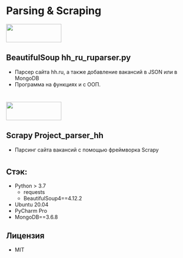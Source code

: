 # Parsing & Scraping

<img src="https://dtmvamahs40ux.cloudfront.net/gl-academy/course/course-1212-bs.jpg" width="150" height="50">

## BeautifulSoup hh_ru_ruparser.py


- Парсер сайта hh.ru, а также добавление вакансий в JSON или в MongoDB
- Программа на функциях и с ООП.

#
<img src="https://scrapy.org/img/scrapylogo.png" width="150" height="50">

## Scrapy Project_parser_hh
- Парсинг сайта вакансий с помощью фреймворка Scrapy 

#
## Стэк:

- Python > 3.7
  - requests
  - BeautifulSoup4==4.12.2
- Ubuntu 20.04
- PyCharm Pro
- MongoDB==3.6.8

## Лицензия

- MIT